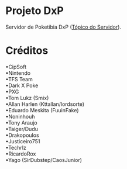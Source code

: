# Projeto DxP
Servidor de Poketibia DxP (<a href=http://www.xtibia.com/forum/topic/241128->Tópico do Servidor</a>).

# Créditos
•CipSoft</br>
•Nintendo</br>
•TFS Team</br>
•Dark X Poke</br>
•PXG</br>
•Tom Lukz (Smix)</br>
•Allan Harlen (Kttallan/lordsorte)</br>
•Eduardo Meskita (FuuinFake)</br>
•Noninhouh</br>
•Tony Araujo</br>
•Taiger/Dudu</br>
•Drakopoulos</br>
•Justiceiro751</br>
•Techrlz</br>
•RicardoRox</br>
•Yago (SirDubstep/CaosJunior)

